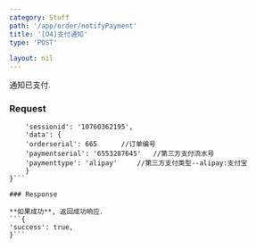 ```yaml
---
category: Stuff
path: '/app/order/notifyPayment'
title: '[O4]支付通知'
type: 'POST'

layout: nil
---
```


通知已支付.

### Request

```{
    'sessionid': '10760362195',
    'data': {
	'orderserial': 665		//订单编号
	'paymentserial': '6553287645'	//第三方支付流水号
	'paymenttype': 'alipay'		//第三方支付类型--alipay:支付宝
    }
}```

### Response

**如果成功**, 返回成功响应．
```{
'success': true,
}```



